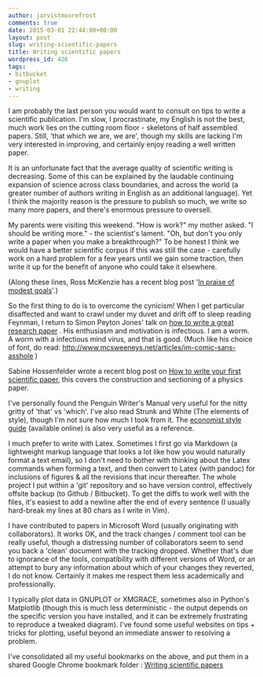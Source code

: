 ```yaml
---
author: jarvistmoorefrost
comments: true
date: 2015-03-01 22:44:00+00:00
layout: post
slug: writing-scientific-papers
title: Writing scientific papers
wordpress_id: 426
tags:
- bitbucket
- gnuplot
- writing
---
```


I am probably the last person you would want to consult on tips to write a scientific publication. I'm slow, I procrastinate, my English is not the best, much work lies on the cutting room floor - skeletons of half assembled papers. Still, 'that which we are, we are', though my skills are lacking I'm very interested in improving, and certainly enjoy reading a well written paper.

It is an unfortunate fact that the average quality of scientific writing is decreasing. Some of this can be explained by the laudable continuing expansion of science across class boundaries, and across the world (a greater number of authors writing in English as an additional language). Yet I think the majority reason is the pressure to publish so much, we write so many more papers, and there's enormous pressure to oversell.

My parents were visiting this weekend. "How is work?" my mother asked. "I should be writing more." - the scientist's lament. "Oh, but don't you only write a paper when you make a breakthrough?" To be honest I think we would have a better scientific corpus if this was still the case - carefully work on a hard problem for a few years until we gain some traction, then write it up for the benefit of anyone who could take it elsewhere.

(Along these lines, Ross McKenzie has a recent blog post '[In praise of modest goals](http://condensedconcepts.blogspot.co.uk/2015/02/in-praise-of-modest-goals.html)'.)

So the first thing to do is to overcome the cynicism! When I get particular disaffected and want to crawl under my duvet and drift off to sleep reading Feynman, I return to Simon Peyton Jones' talk on [how to write a great research paper](https://www.youtube.com/watch?v=g3dkRsTqdDA) . His enthusiasm and motivation is infectious. I am a worm. A worm with a infectious mind virus, and that is good. (Much like his choice of font, do read: http://www.mcsweeneys.net/articles/im-comic-sans-asshole )

Sabine Hossenfelder wrote a recent blog post on [How to write your first scientific paper](http://backreaction.blogspot.co.uk/2015/01/how-to-write-your-first-scientific-paper.html), this covers the construction and sectioning of a physics paper.

I've personally found the Penguin Writer's Manual very useful for the nitty gritty of 'that' vs 'which'. I've also read Strunk and White (The elements of style), though I'm not sure how much I took from it. The [economist style guide](http://backreaction.blogspot.co.uk/2015/01/how-to-write-your-first-scientific-paper.html) (available online) is also very useful as a reference.

I much prefer to write with Latex. Sometimes I first go via Markdown (a lightweight markup language that looks a lot like how you would naturally format a text email), so I don't need to bother with thinking about the Latex commands when forming a text, and then convert to Latex (with pandoc) for inclusions of figures & all the revisions that incur thereafter. The whole project I put within a 'git' repository and so have version control, effectively offsite backup (to Github / Bitbucket). To get the diffs to work well with the files, it's easiest to add a newline after the end of every sentence (I usually hard-break my lines at 80 chars as I write in Vim).

I have contributed to papers in Microsoft Word (usually originating with collaborators). It works OK, and the track changes / comment tool can be really useful, though a distressing number of collaborators seem to send you back a 'clean' document with the tracking dropped. Whether that's due to ignorance of the tools, compatibility with different versions of Word, or an attempt to bury any information about which of your changes they reverted, I do not know. Certainly it makes me respect them less academically and professionally.

I typically plot data in GNUPLOT or XMGRACE, sometimes also in Python's Matplotlib (though this is much less deterministic - the output depends on the specific version you have installed, and it can be extremely frustrating to reproduce a tweaked diagram). I've found some useful websites on tips + tricks for plotting, useful beyond an immediate answer to resolving a problem.

I've consolidated all my useful bookmarks on the above, and put them in a shared Google Chrome bookmark folder : [Writing scientific papers](https://www.google.com/stars/yhmqn5hv65adw/profile/folio/ssf_7f2647dd238f3fb7?hl=en-GB)
